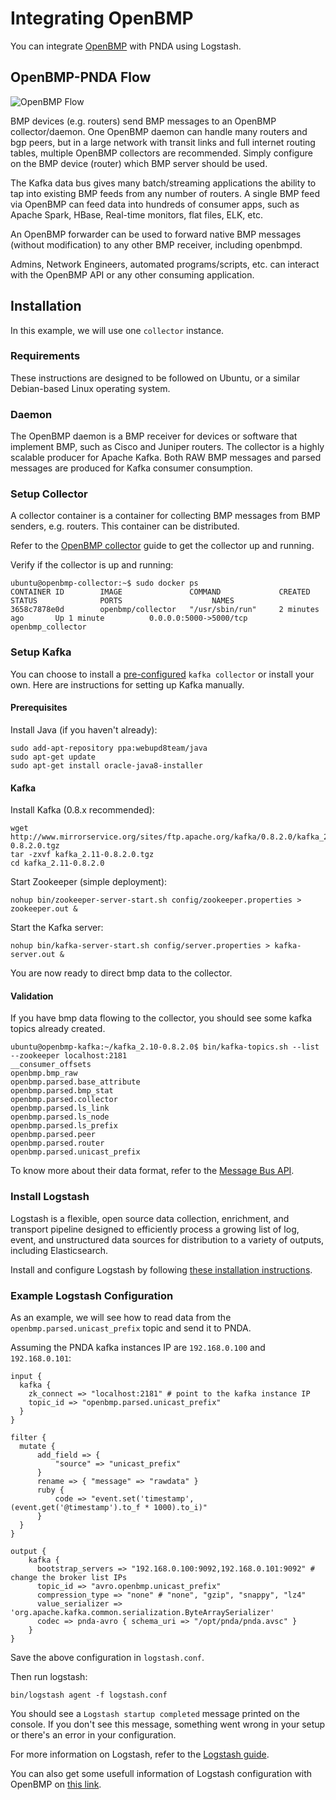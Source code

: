 # Integrating OpenBMP

You can integrate [OpenBMP](http://www.openbmp.org/) with PNDA using Logstash.

## OpenBMP-PNDA Flow

![OpenBMP Flow](../images/openbmp_flow.png)

BMP devices (e.g. routers) send BMP messages to an OpenBMP collector/daemon. One OpenBMP daemon can handle many routers and bgp peers, but in a large network with transit links and full internet routing tables, multiple OpenBMP collectors are recommended. Simply configure on the BMP device (router) which BMP server should be used.

The Kafka data bus gives many batch/streaming applications the ability to tap into existing BMP feeds from any number of routers. A single BMP feed via OpenBMP can feed data into hundreds of consumer apps, such as Apache Spark, HBase, Real-time monitors, flat files, ELK, etc.

An OpenBMP forwarder can be used to forward native BMP messages (without  modification) to any other BMP receiver, including openbmpd.

Admins, Network Engineers, automated programs/scripts, etc. can interact with the OpenBMP API or any other consuming application.

## Installation

In this example, we will use one `collector` instance.

### Requirements

These instructions are designed to be followed on Ubuntu, or a similar Debian-based Linux operating system.

### Daemon

The OpenBMP daemon is a BMP receiver for devices or software that implement BMP, such as Cisco and Juniper routers. The collector is a highly scalable producer for Apache Kafka. Both RAW BMP messages and parsed messages are produced for Kafka consumer consumption.

### Setup Collector

A collector container is a container for collecting BMP messages from BMP senders, e.g. routers. This container can be distributed.

Refer to the [OpenBMP collector](https://github.com/OpenBMP/docker/blob/master/collector/README.md) guide to get the collector up and running.

Verify if the collector is up and running:

    ubuntu@openbmp-collector:~$ sudo docker ps
    CONTAINER ID        IMAGE               COMMAND             CREATED             STATUS              PORTS                    NAMES
    3658c7878e0d        openbmp/collector   "/usr/sbin/run"     2 minutes ago       Up 1 minute          0.0.0.0:5000->5000/tcp   openbmp_collector

### Setup Kafka

You can choose to install a [pre-configured](https://github.com/OpenBMP/docker/tree/master/kafka) `kafka collector` or install your own. Here are instructions for setting up Kafka manually.

#### Prerequisites

Install Java (if you haven't already):

    sudo add-apt-repository ppa:webupd8team/java
    sudo apt-get update
    sudo apt-get install oracle-java8-installer

#### Kafka

Install Kafka (0.8.x recommended):

    wget http://www.mirrorservice.org/sites/ftp.apache.org/kafka/0.8.2.0/kafka_2.11-0.8.2.0.tgz
    tar -zxvf kafka_2.11-0.8.2.0.tgz
    cd kafka_2.11-0.8.2.0

Start Zookeeper (simple deployment):

    nohup bin/zookeeper-server-start.sh config/zookeeper.properties > zookeeper.out &

Start the Kafka server:

    nohup bin/kafka-server-start.sh config/server.properties > kafka-server.out &

You are now ready to direct bmp data to the collector.

#### Validation

If you have bmp data flowing to the collector, you should see some kafka topics already created.

    ubuntu@openbmp-kafka:~/kafka_2.10-0.8.2.0$ bin/kafka-topics.sh --list --zookeeper localhost:2181
    __consumer_offsets
    openbmp.bmp_raw
    openbmp.parsed.base_attribute
    openbmp.parsed.bmp_stat
    openbmp.parsed.collector
    openbmp.parsed.ls_link
    openbmp.parsed.ls_node
    openbmp.parsed.ls_prefix
    openbmp.parsed.peer
    openbmp.parsed.router
    openbmp.parsed.unicast_prefix

To know more about their data format, refer to the [Message Bus API](http://www.openbmp.org/#!docs/MESSAGE_BUS_API.md).

### Install Logstash

Logstash is a flexible, open source data collection, enrichment, and transport pipeline designed to efficiently process a growing list of log, event, and unstructured data sources for distribution to a variety of outputs, including Elasticsearch.

Install and configure Logstash by following [these installation instructions](https://github.com/pndaproject/logstash-codec-pnda-avro).

### Example Logstash Configuration

As an example, we will see how to read data from the `openbmp.parsed.unicast_prefix` topic and send it to PNDA.

Assuming the PNDA kafka instances IP are `192.168.0.100` and `192.168.0.101`:

    input {
      kafka {
        zk_connect => "localhost:2181" # point to the kafka instance IP
        topic_id => "openbmp.parsed.unicast_prefix"
      }
    }
    
    filter {
      mutate {
          add_field => {
              "source" => "unicast_prefix"
          }
          rename => { "message" => "rawdata" }
          ruby {
              code => "event.set('timestamp', (event.get('@timestamp').to_f * 1000).to_i)"
          }
      }
    }
    
    output {
        kafka {
          bootstrap_servers => "192.168.0.100:9092,192.168.0.101:9092" # change the broker list IPs
          topic_id => "avro.openbmp.unicast_prefix"
          compression_type => "none" # "none", "gzip", "snappy", "lz4"
          value_serializer => 'org.apache.kafka.common.serialization.ByteArraySerializer'
          codec => pnda-avro { schema_uri => "/opt/pnda/pnda.avsc" }
        }
    }

Save the above configuration in `logstash.conf`.

Then run logstash:

    bin/logstash agent -f logstash.conf

You should see a `Logstash startup completed` message printed on the console. If you don't see this message, something went wrong in your setup or there's an error in your configuration.

For more information on Logstash, refer to the [Logstash guide](https://www.elastic.co/guide/en/logstash/current/index.html).

You can also get some usefull information of Logstash configuration with OpenBMP on [this link](https://github.com/OpenBMP/openbmp/blob/master/docs/LOGSTASH.md).
